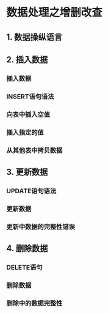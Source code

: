 # 数据处理之增删改查

## 1. 数据操纵语言



## 2. 插入数据

### 插入数据

### INSERT语句语法

### 向表中插入空值

### 插入指定的值

### 从其他表中拷贝数据



## 3. 更新数据

### UPDATE语句语法

### 更新数据

### 更新中数据的完整性错误

## 4. 删除数据

### DELETE语句

### 删除数据

### 删除中的数据完整性

